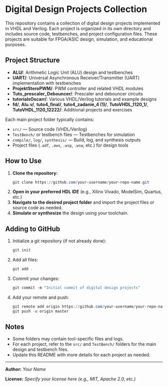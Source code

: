 # Digital Design Projects Collection

This repository contains a collection of digital design projects implemented in VHDL and Verilog. Each project is organized in its own directory and includes source code, testbenches, and project configuration files. These projects are suitable for FPGA/ASIC design, simulation, and educational purposes.

## Project Structure

- **ALU/**: Arithmetic Logic Unit (ALU) design and testbenches
- **UART/**: Universal Asynchronous Receiver/Transmitter (UART) implementation with testbenches
- **ProjektSteroPWM/**: PWM controller and related VHDL modules
- **Tuto_prescaler_Debouncer/**: Prescaler and debouncer circuits
- **tutorialsOscarr/**: Various VHDL/Verilog tutorials and example designs
- **fd/**, **Alu.v/**, **tuto4_final/**, **tuto4_zadanie_4 (1)/**, **TutoVHDL_1120_1/**, **TutoVHDL_1120_12222/**: Additional projects and exercises

Each main project folder typically contains:
- `src/` — Source code (VHDL/Verilog)
- `TestBench/` or testbench files — Testbenches for simulation
- `compile/`, `log/`, `synthesis/` — Build, log, and synthesis outputs
- Project files (`.adf`, `.aws`, `.wsp`, `.wsw`, etc.) for design tools

## How to Use

1. **Clone the repository:**
   ```powershell
   git clone https://github.com/your-username/your-repo-name.git
   ```
2. **Open in your preferred HDL IDE** (e.g., Xilinx Vivado, ModelSim, Quartus, etc.)
3. **Navigate to the desired project folder** and import the project files or source code as needed.
4. **Simulate or synthesize** the design using your toolchain.

## Adding to GitHub

1. Initialize a git repository (if not already done):
   ```powershell
   git init
   ```
2. Add all files:
   ```powershell
   git add .
   ```
3. Commit your changes:
   ```powershell
   git commit -m "Initial commit of digital design projects"
   ```
4. Add your remote and push:
   ```powershell
   git remote add origin https://github.com/your-username/your-repo-name.git
   git push -u origin master
   ```

## Notes
- Some folders may contain tool-specific files and logs.
- For each project, refer to the `src/` and `TestBench/` folders for the main design and testbench files.
- Update this README with more details for each project as needed.

---

**Author:** _Your Name_

**License:** _Specify your license here (e.g., MIT, Apache 2.0, etc.)_
